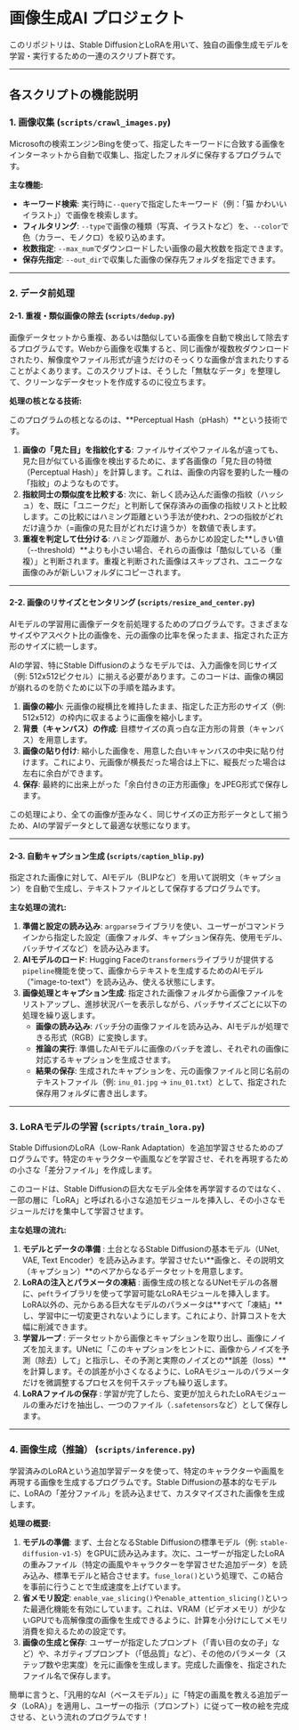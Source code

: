 # 画像生成AI プロジェクト

このリポジトリは、Stable DiffusionとLoRAを用いて、独自の画像生成モデルを学習・実行するための一連のスクリプト群です。

---

##  各スクリプトの機能説明

### 1. 画像収集 (`scripts/crawl_images.py`)

Microsoftの検索エンジンBingを使って、指定したキーワードに合致する画像をインターネットから自動で収集し、指定したフォルダに保存するプログラムです。

**主な機能:**

* **キーワード検索**: 実行時に`--query`で指定したキーワード（例：「猫 かわいい イラスト」）で画像を検索します。
* **フィルタリング**: `--type`で画像の種類（写真、イラストなど）を、`--color`で色（カラー、モノクロ）を絞り込めます。
* **枚数指定**: `--max_num`でダウンロードしたい画像の最大枚数を指定できます。
* **保存先指定**: `--out_dir`で収集した画像の保存先フォルダを指定できます。

---

### 2. データ前処理

#### 2-1. 重複・類似画像の除去 (`scripts/dedup.py`)

画像データセットから重複、あるいは酷似している画像を自動で検出して除去するプログラムです。Webから画像を収集すると、同じ画像が複数枚ダウンロードされたり、解像度やファイル形式が違うだけのそっくりな画像が含まれたりすることがよくあります。このスクリプトは、そうした「無駄なデータ」を整理して、クリーンなデータセットを作成するのに役立ちます。

**処理の核となる技術:**

このプログラムの核となるのは、**Perceptual Hash（pHash）**という技術です。

1.  **画像の「見た目」を指紋化する**:
    ファイルサイズやファイル名が違っても、見た目が似ている画像を検出するために、まず各画像の「見た目の特徴（Perceptual Hash）」を計算します。これは、画像の内容を要約した一種の「指紋」のようなものです。
2.  **指紋同士の類似度を比較する**:
    次に、新しく読み込んだ画像の指紋（ハッシュ）を、既に「ユニークだ」と判断して保存済みの画像の指紋リストと比較します。この比較にはハミング距離という手法が使われ、2つの指紋がどれだけ違うか（=画像の見た目がどれだけ違うか）を数値で表します。
3.  **重複を判定して仕分ける**:
    ハミング距離が、あらかじめ設定した**しきい値（--threshold）**よりも小さい場合、それらの画像は「酷似している（重複）」と判断されます。重複と判断された画像はスキップされ、ユニークな画像のみが新しいフォルダにコピーされます。

---

#### 2-2. 画像のリサイズとセンタリング (`scripts/resize_and_center.py`)

AIモデルの学習用に画像データを前処理するためのプログラムです。さまざまなサイズやアスペクト比の画像を、元の画像の比率を保ったまま、指定された正方形のサイズに統一します。

AIの学習、特にStable Diffusionのようなモデルでは、入力画像を同じサイズ（例: 512x512ピクセル）に揃える必要があります。このコードは、画像の構図が崩れるのを防ぐために以下の手順を踏みます。

1.  **画像の縮小**: 元画像の縦横比を維持したまま、指定した正方形のサイズ（例: 512x512）の枠内に収まるように画像を縮小します。
2.  **背景（キャンバス）の作成**: 目標サイズの真っ白な正方形の背景（キャンバス）を用意します。
3.  **画像の貼り付け**: 縮小した画像を、用意した白いキャンバスの中央に貼り付けます。これにより、元画像が横長だった場合は上下に、縦長だった場合は左右に余白ができます。
4.  **保存**: 最終的に出来上がった「余白付きの正方形画像」をJPEG形式で保存します。

この処理により、全ての画像が歪みなく、同じサイズの正方形データとして揃うため、AIの学習データとして最適な状態になります。

---

#### 2-3. 自動キャプション生成 (`scripts/caption_blip.py`)

指定された画像に対して、AIモデル（BLIPなど）を用いて説明文（キャプション）を自動で生成し、テキストファイルとして保存するプログラムです。

**主な処理の流れ:**

1.  **準備と設定の読み込み**:
    `argparse`ライブラリを使い、ユーザーがコマンドラインから指定した設定（画像フォルダ、キャプション保存先、使用モデル、バッチサイズなど）を読み込みます。
2.  **AIモデルのロード**:
    Hugging Faceの`transformers`ライブラリが提供する`pipeline`機能を使って、画像からテキストを生成するためのAIモデル（"image-to-text"）を読み込み、使える状態にします。
3.  **画像処理とキャプション生成**:
    指定された画像フォルダから画像ファイルをリストアップし、進捗状況バーを表示しながら、バッチサイズごとに以下の処理を繰り返します。
    * **画像の読み込み**: バッチ分の画像ファイルを読み込み、AIモデルが処理できる形式（RGB）に変換します。
    * **推論の実行**: 準備したAIモデルに画像のバッチを渡し、それぞれの画像に対応するキャプションを生成させます。
    * **結果の保存**: 生成されたキャプションを、元の画像ファイルと同じ名前のテキストファイル（例: `inu_01.jpg` → `inu_01.txt`）として、指定された保存用フォルダに書き出します。

---

### 3. LoRAモデルの学習 (`scripts/train_lora.py`)

Stable DiffusionのLoRA（Low-Rank Adaptation）を追加学習させるためのプログラムです。特定のキャラクターや画風などを学習させ、それを再現するための小さな「差分ファイル」を作成します。

このコードは、Stable Diffusionの巨大なモデル全体を再学習するのではなく、一部の層に「LoRA」と呼ばれる小さな追加モジュールを挿入し、その小さなモジュールだけを集中して学習させます。

**主な処理の流れ:**

1.  **モデルとデータの準備** :
    土台となるStable Diffusionの基本モデル（UNet, VAE, Text Encoder）を読み込みます。学習させたい**画像と、その説明文（キャプション）**のペアからなるデータセットを用意します。
2.  **LoRAの注入とパラメータの凍結** :
    画像生成の核となるUNetモデルの各層に、`peft`ライブラリを使って学習可能なLoRAモジュールを挿入します。LoRA以外の、元からある巨大なモデルのパラメータは**すべて「凍結」**し、学習中に一切変更されないようにします。これにより、計算コストを大幅に削減できます。
3.  **学習ループ** :
    データセットから画像とキャプションを取り出し、画像にノイズを加えます。UNetに「このキャプションをヒントに、画像からノイズを予測（除去）して」と指示し、その予測と実際のノイズとの**誤差（loss）**を計算します。その誤差が小さくなるように、LoRAモジュールのパラメータだけを微調整するプロセスを何千ステップも繰り返します。
4.  **LoRAファイルの保存** :
    学習が完了したら、変更が加えられたLoRAモジュールの重みだけを抽出し、一つのファイル（`.safetensors`など）として保存します。

---

### 4. 画像生成（推論） (`scripts/inference.py`)

学習済みのLoRAという追加学習データを使って、特定のキャラクターや画風を再現する画像を生成するプログラムです。Stable Diffusionの基本的なモデルに、LoRAの「差分ファイル」を読み込ませて、カスタマイズされた画像を生成します。

**処理の概要:**

1.  **モデルの準備**:
    まず、土台となるStable Diffusionの標準モデル（例: `stable-diffusion-v1-5`）をGPUに読み込みます。次に、ユーザーが指定したLoRAの重みファイル（特定の画風やキャラクターを学習させた追加データ）を読み込み、標準モデルと結合させます。`fuse_lora()`という処理で、この結合を事前に行うことで生成速度を上げています。
2.  **省メモリ設定**:
    `enable_vae_slicing()`や`enable_attention_slicing()`といった最適化機能を有効にしています。これは、VRAM（ビデオメモリ）が少ないGPUでも高解像度の画像を生成できるように、計算を小分けにしてメモリ消費を抑えるための設定です。
3.  **画像の生成と保存**:
    ユーザーが指定したプロンプト（「青い目の女の子」など）や、ネガティブプロンプト（「低品質」など）、その他のパラメータ（ステップ数や忠実度）を元に画像を生成します。完成した画像を、指定されたファイル名で保存します。

簡単に言うと、「汎用的なAI（ベースモデル）」に「特定の画風を教える追加データ（LoRA）」を適用し、ユーザーの指示（プロンプト）に従って一枚の絵を完成させる、という流れのプログラムです！